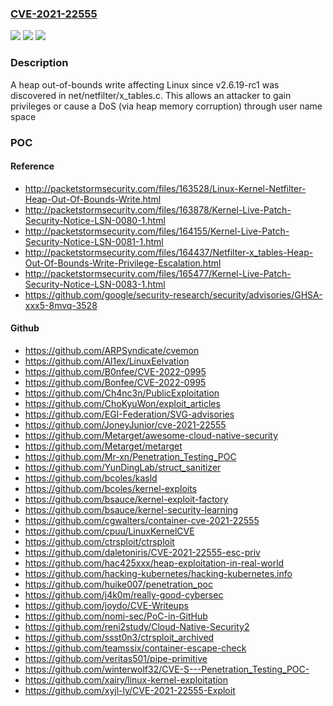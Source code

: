### [CVE-2021-22555](https://cve.mitre.org/cgi-bin/cvename.cgi?name=CVE-2021-22555)
![](https://img.shields.io/static/v1?label=Product&message=Linux%20Kernel&color=blue)
![](https://img.shields.io/static/v1?label=Version&message=%3E%3D%202.6.19-rc1%20&color=brighgreen)
![](https://img.shields.io/static/v1?label=Vulnerability&message=CWE-787%20Out-of-bounds%20Write&color=brighgreen)

### Description

A heap out-of-bounds write affecting Linux since v2.6.19-rc1 was discovered in net/netfilter/x_tables.c. This allows an attacker to gain privileges or cause a DoS (via heap memory corruption) through user name space

### POC

#### Reference
- http://packetstormsecurity.com/files/163528/Linux-Kernel-Netfilter-Heap-Out-Of-Bounds-Write.html
- http://packetstormsecurity.com/files/163878/Kernel-Live-Patch-Security-Notice-LSN-0080-1.html
- http://packetstormsecurity.com/files/164155/Kernel-Live-Patch-Security-Notice-LSN-0081-1.html
- http://packetstormsecurity.com/files/164437/Netfilter-x_tables-Heap-Out-Of-Bounds-Write-Privilege-Escalation.html
- http://packetstormsecurity.com/files/165477/Kernel-Live-Patch-Security-Notice-LSN-0083-1.html
- https://github.com/google/security-research/security/advisories/GHSA-xxx5-8mvq-3528

#### Github
- https://github.com/ARPSyndicate/cvemon
- https://github.com/Al1ex/LinuxEelvation
- https://github.com/B0nfee/CVE-2022-0995
- https://github.com/Bonfee/CVE-2022-0995
- https://github.com/Ch4nc3n/PublicExploitation
- https://github.com/ChoKyuWon/exploit_articles
- https://github.com/EGI-Federation/SVG-advisories
- https://github.com/JoneyJunior/cve-2021-22555
- https://github.com/Metarget/awesome-cloud-native-security
- https://github.com/Metarget/metarget
- https://github.com/Mr-xn/Penetration_Testing_POC
- https://github.com/YunDingLab/struct_sanitizer
- https://github.com/bcoles/kasld
- https://github.com/bcoles/kernel-exploits
- https://github.com/bsauce/kernel-exploit-factory
- https://github.com/bsauce/kernel-security-learning
- https://github.com/cgwalters/container-cve-2021-22555
- https://github.com/cpuu/LinuxKernelCVE
- https://github.com/ctrsploit/ctrsploit
- https://github.com/daletoniris/CVE-2021-22555-esc-priv
- https://github.com/hac425xxx/heap-exploitation-in-real-world
- https://github.com/hacking-kubernetes/hacking-kubernetes.info
- https://github.com/huike007/penetration_poc
- https://github.com/j4k0m/really-good-cybersec
- https://github.com/joydo/CVE-Writeups
- https://github.com/nomi-sec/PoC-in-GitHub
- https://github.com/reni2study/Cloud-Native-Security2
- https://github.com/ssst0n3/ctrsploit_archived
- https://github.com/teamssix/container-escape-check
- https://github.com/veritas501/pipe-primitive
- https://github.com/winterwolf32/CVE-S---Penetration_Testing_POC-
- https://github.com/xairy/linux-kernel-exploitation
- https://github.com/xyjl-ly/CVE-2021-22555-Exploit

